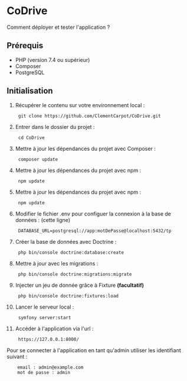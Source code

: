 # CoDrive

Comment déployer et tester l'application ?

## Prérequis

- PHP (version 7.4 ou supérieur)
- Composer
- PostgreSQL

## Initialisation

1. Récupérer le contenu sur votre environnement local :

        git clone https://github.com/ClementCarpot/CoDrive.git

2. Entrer dans le dossier du projet : 

        cd CoDrive

3. Mettre à jour les dépendances du projet avec Composer :

        composer update

3. Mettre à jour les dépendances du projet avec npm :

        npm update
        
4. Mettre à jour les dépendances du projet avec npm :

        npm update

4. Modifier le fichier .env pour configuer la connexion à la base de données :
(cette ligne)

        DATABASE_URL=postgresql://app:motDePasse@localhost:5432/tp

5. Créer la base de données avec Doctrine :

        php bin/console doctrine:database:create

6. Mettre à jour avec les migrations : 

        php bin/console doctrine:migrations:migrate

7. Injecter un jeu de donnée grâce à Fixture <b>(facultatif)</b>

        php bin/console doctrine:fixtures:load

8. Lancer le serveur local : 

        symfony server:start

9. Accéder à l'application via l'url :

        https://127.0.0.1:8000/

Pour se connecter à l'application en tant qu'admin utiliser les identifiant suivant :

        email : admin@example.com
        mot de passe : admin
